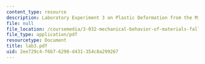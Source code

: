 ```yaml
---
content_type: resource
description: Laboratory Experiment 3 on Plastic Deformation from the Micro- to Nanoscale.
file: null
file_location: /coursemedia/3-032-mechanical-behavior-of-materials-fall-2007/2ee729c4f6b76290d431354c8a299267_lab3.pdf
file_type: application/pdf
resourcetype: Document
title: lab3.pdf
uid: 2ee729c4-f6b7-6290-d431-354c8a299267
---
```

